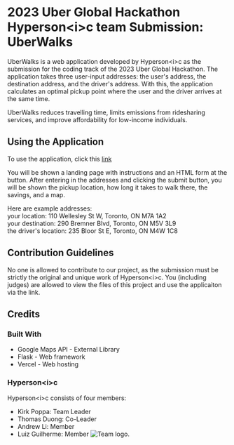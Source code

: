 # 2023 Uber Global Hackathon Hyperson\<i\>c team Submission\: UberWalks

UberWalks is a web application developed by Hyperson\<i\>c as the submission for the coding track of the 2023 Uber Global Hackathon. The application takes three user-input addresses\: the user's address, the destination address, and the driver's address. With this, the application calculates an optimal pickup point where the user and the driver arrives at the same time. 

UberWalks reduces travelling time, limits emissions from ridesharing services, and improve affordability for low-income individuals.

## Using the Application
To use the application, click this [link](https://uber-walks-mifkqappa-hyperson1c.vercel.app/) <br>

You will be shown a landing page with instructions and an HTML form at the button. After entering in the addresses and clicking the submit button, you will be shown the pickup location, how long it takes to walk there, the savings, and a map. <br> 

Here are example addresses\: <br>
your location\: 110 Wellesley St W, Toronto, ON M7A 1A2 <br>
your destination\: 290 Bremner Blvd, Toronto, ON M5V 3L9 <br>
the driver's location\: 235 Bloor St E, Toronto, ON M4W 1C8 <br>

## Contribution Guidelines
No one is allowed to contribute to our project, as the submission must be strictly the original and unique work of Hyperson\<i\>c. You (including judges) are allowed to view the files of this project and use the applicaiton via the link.

## Credits
### Built With
* Google Maps API - External Library
* Flask - Web framework
* Vercel - Web hosting

### Hyperson\<i\>c <br>
Hyperson\<i\>c consists of four members\:
- Kirk Poppa\: Team Leader
- Thomas Duong\: Co-Leader
- Andrew Li\: Member
- Luiz Guilherme\: Member
![Team logo.](https://i.ibb.co/51bgVL5/UGHlogo.png)
